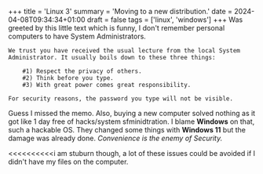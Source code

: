+++
title = 'Linux 3'
summary = 'Moving to a new distribution.'
date = 2024-04-08T09:34:34+01:00
draft = false
tags = ['linux', 'windows']
+++
Was greeted by this little text which is funny, I don't remember personal computers to have System Administrators.

```
We trust you have received the usual lecture from the local System
Administrator. It usually boils down to these three things:

    #1) Respect the privacy of others.
    #2) Think before you type.
    #3) With great power comes great responsibility.

For security reasons, the password you type will not be visible.
```

Guess I missed the memo. Also, buying a new computer solved nothing as it got like 1 day free of hacks/system sfminidtration. I blame **Windows** on that, such a hackable OS. They changed some things with **Windows 11** but the damage was already done. *Convenience is the
enemy of Security.*

<<<<<<<<<<i am stuburn though, a lot of these issues could be avoided if I didn't have my files on the computer.

